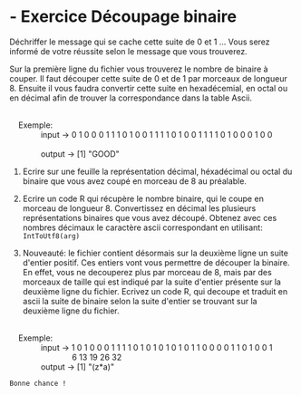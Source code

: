 # - Exercice Découpage binaire

  Déchriffer le message qui se cache cette suite de 0 et 1 ...
  Vous serez informé de votre réussite selon le message que vous trouverez.
  
  Sur la première ligne du fichier vous trouverez le nombre de binaire à couper.
  Il faut découper cette suite de 0 et de 1 par morceaux de longueur 8.
  Ensuite il vous faudra convertir cette suite en hexadécemial, en octal ou en décimal afin de trouver la correspondance dans la table Ascii.
  
  
  
  <br/> &nbsp;&nbsp;&nbsp; Exemple:
    <br/>&nbsp;&nbsp;&nbsp;&nbsp;&nbsp;&nbsp;&nbsp;&nbsp;&nbsp;&nbsp;&nbsp;&nbsp;&nbsp; input  -> 0 1 0 0 0 1 1 1 0 1 0 0 1 1 1 1 0 1 0 0 1 1 1 1 0 1 0 0 0 1 0 0
    <br/>&nbsp;&nbsp;&nbsp;&nbsp;&nbsp;&nbsp;&nbsp;&nbsp;&nbsp;&nbsp;&nbsp;&nbsp;&nbsp;&nbsp;&nbsp;&nbsp;&nbsp;&nbsp;&nbsp;&nbsp;&nbsp;&nbsp; &nbsp;&nbsp;&nbsp;&nbsp;
    <br/>&nbsp;&nbsp;&nbsp;&nbsp;&nbsp;&nbsp;&nbsp;&nbsp;&nbsp;&nbsp;&nbsp;&nbsp;&nbsp; output -> [1] "GOOD"
  
  
  
  1) Ecrire sur une feuille la représentation décimal, héxadécimal ou octal du binaire que vous avez coupé en morceau de 8 au préalable.
  
  2) Ecrire un code R qui récupère le nombre binaire, qui le coupe en morceau de longueur 8.
     Convertissez en décimal les plusieurs représentations binaires que vous avez découpé.
     Obtenez avec ces nombres décimaux le caractère ascii correspondant en utilisant: ```IntToUtf8(arg)```
     
  3) Nouveauté: le fichier contient désormais sur la deuxième ligne un suite d'entier positif. Ces entiers vont vous permettre de découper la binaire.
     En effet, vous ne decouperez plus par morceau de 8, mais par des morceaux de taille qui est indiqué par la suite d'entier présente sur la deuxième ligne du fichier.
     Ecrivez un code R, qui decoupe et traduit en ascii la suite de binaire selon la suite d'entier se trouvant sur la deuxième ligne du fichier.
  
  <br/> &nbsp;&nbsp;&nbsp; Exemple:
    <br/>&nbsp;&nbsp;&nbsp;&nbsp;&nbsp;&nbsp;&nbsp;&nbsp;&nbsp;&nbsp;&nbsp;&nbsp;&nbsp; input  -> 1 0 1 0 0 0 1 1 1 1 0 1 0 1 0 1 0 1 0 1 1 0 0 0 0 1 1 0 1 0 0 1
    <br/>&nbsp;&nbsp;&nbsp;&nbsp;&nbsp;&nbsp;&nbsp;&nbsp;&nbsp;&nbsp;&nbsp;&nbsp;&nbsp;&nbsp;&nbsp;&nbsp;&nbsp;&nbsp;&nbsp;&nbsp;&nbsp;&nbsp; &nbsp;&nbsp;&nbsp;&nbsp; 6 13 19 26 32
    <br/>&nbsp;&nbsp;&nbsp;&nbsp;&nbsp;&nbsp;&nbsp;&nbsp;&nbsp;&nbsp;&nbsp;&nbsp;&nbsp; output -> [1] "(z*a)"
    
    Bonne chance !
